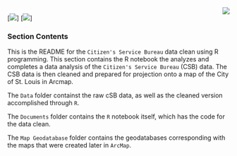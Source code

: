 <img src="https://slu-soc5650.github.io/images/logo.png" align="right" />

[![](https://img.shields.io/badge/semester-fall%202018-green.svg)]
[![](https://img.shields.io/badge/release-draft-green.svg)]

### Section Contents

This is the README for the `Citizen's Service Bureau` data clean using R programming.  This section contains the R notebook the analyzes and completes a data analysis of the `Citizen's Service Bureau` (CSB) data.  The CSB data is then cleaned and prepared for projection onto a map of the City of St. Louis in Arcmap. 

The `Data` folder containst the raw cSB data, as well as the cleaned version accomplished through `R`.

The `Documents` folder contains the `R` notebook itself, which has the code for the data clean.

The `Map Geodatabase` folder contains the geodatabases corresponding with the maps that were created later in `ArcMap`.